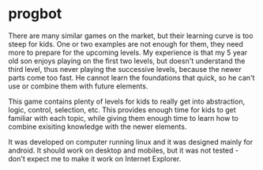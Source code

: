 # progbot
There are many similar games on the market, but their learning curve is too steep for kids. One or two examples are not enough for them, they need more to prepare for the upcoming levels. My experience is that my 5 year old son enjoys playing on the first two levels, but doesn't understand the third level, thus never playing the successive levels, because the newer parts come too fast. He cannot learn the foundations that quick, so he can't use or combine them with future elements.

This game contains plenty of levels for kids to really get into abstraction, logic, control, selection, etc. This provides enough time for kids to get familiar with each topic, while giving them enough time to learn how to combine exisiting knowledge with the newer elements.

It was developed on computer running linux and it was designed mainly for android. It should work on desktop and mobiles, but it was not tested - don't expect me to make it work on Internet Explorer.

